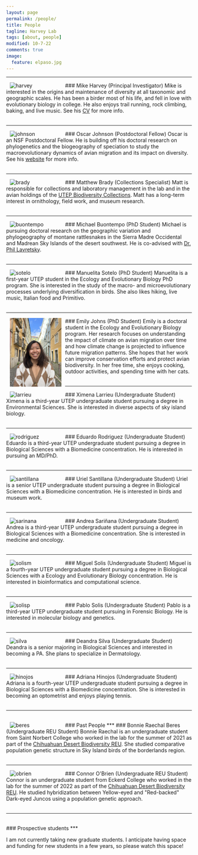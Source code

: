 ```yaml
---
layout: page
permalink: /people/
title: People
tagline: Harvey Lab
tags: [about, people]
modified: 10-7-22
comments: true
image:
  feature: elpaso.jpg
---
```

***

<img align="left" src="/images/harvey.jpg" alt="harvey" width="140" hspace="10"/>
### Mike Harvey (Principal Investigator)
Mike is interested in the origins and maintenance of diversity at all taxonomic and geographic scales. He has been a birder most of his life, and fell in love with evolutionary biology in college. He also enjoys trail running, rock climbing, baking, and live music.
See his <a href="http://mgharvey.github.io/docs/Harvey_CV.pdf" target="_blank">CV</a> for more info.
<br><br>

***

<img align="left" src="/images/johnson.jpg" alt="johnson" width="140" hspace="10"/>
### Oscar Johnson (Postdoctoral Fellow)
Oscar is an NSF Postdoctoral Fellow. He is building off his doctoral research on phylogenetics and the biogeography of speciation to study the macroevolutionary dynamics of avian migration and its impact on diversity. See his <a href="https://www.oscarjohnson.net/" target="_blank">website</a> for more info.
<br><br>

***

<img align="left" src="/images/brady.jpg" alt="brady" width="140" hspace="10"/>
### Matthew Brady (Collections Specialist)
Matt is responsible for collections and laboratory management in the lab and in the avian holdings of the <a href="https://www.utep.edu/biodiversity/" target="_blank">UTEP Biodiversity Collections</a>. Matt has a long-term interest in ornithology, field work, and museum research.
<br><br>

***

<img align="left" src="/images/buontempo.jpeg" alt="buontempo" width="140" hspace="10"/>
### Michael Buontempo (PhD Student)
Michael is pursuing doctoral research on the geographic variation and phylogeography of montane rattlesnakes in the Sierra Madre Occidental and Madrean Sky Islands of the desert southwest. He is co-advised with <a href="https://www.utep.edu/science/lavretskylab/" target="_blank">Dr. Phil Lavretsky</a>.
<br><br>

***

<img align="left" src="/images/sotelo.jpg" alt="sotelo" width="140" hspace="10"/>
### Manuelita Sotelo (PhD Student)
Manuelita  is a first-year UTEP student in the Ecology and Evolutionary Biology PhD program. She is interested in the study of the macro- and microevolutionary processes underlying diversification in birds. She also likes hiking, live music, Italian food and Primitivo.
<br><br>

***

<img align="left" src="/images/johns.jpeg" alt="johns" width="140" hspace="10"/>
### Emily Johns (PhD Student)
Emily is a doctoral student in the Ecology and Evolutionary Biology program. Her research focuses on understanding the impact of climate on avian migration over time and how climate change is projected to influence future migration patterns. She hopes that her work can improve conservation efforts and protect avian biodiversity. In her free time, she enjoys cooking, outdoor activities, and spending time with her cats.
<br><br>

***

<img align="left" src="/images/larrieu.jpg" alt="larrieu" width="140" hspace="10"/>
### Ximena Larrieu (Undergraduate Student)
Ximena is a third-year UTEP undergraduate student pursuing a degree in Environmental Sciences. She is interested in diverse aspects of sky island biology.
<br><br>

***

<img align="left" src="/images/rodriguez.jpg" alt="rodriguez" width="140" hspace="10"/>
### Eduardo Rodriguez (Undergraduate Student)
Eduardo is a third-year UTEP undergraduate student pursuing a degree in Biological Sciences with a Biomedicine concentration. He is interested in pursuing an MD/PhD.
<br><br>

***

<img align="left" src="/images/santillana.jpg" alt="santillana" width="140" hspace="10"/>
### Uriel Santillana (Undergraduate Student)
Uriel is a senior UTEP undergraduate student pursuing a degree in Biological Sciences with a Biomedicine concentration. He is interested in birds and museum work.
<br><br>

***

<img align="left" src="/images/sarinana.jpg" alt="sarinana" width="140" hspace="10"/>
### Andrea Sariñana (Undergraduate Student)
Andrea is a third-year UTEP undergraduate student pursuing a degree in Biological Sciences with a Biomedicine concentration. She is interested in medicine and oncology.
<br><br>

***

<img align="left" src="/images/solism.jpg" alt="solism" width="140" hspace="10"/>
### Miguel Solis (Undergraduate Student)
Miguel is a fourth-year UTEP undergraduate student pursuing a degree in Biological Sciences with a Ecology and Evolutionary Biology concentration. He is interested in bioinformatics and computational science.
<br><br>

***

<img align="left" src="/images/solisp.jpg" alt="solisp" width="140" hspace="10"/>
### Pablo Solis (Undergraduate Student)
Pablo is a third-year UTEP undergraduate student pursuing in Forensic Biology. He is interested in molecular biology and genetics.
<br><br>

***

<img align="left" src="/images/silva.jpeg" alt="silva" width="140" hspace="10"/>
### Deandra Silva (Undergraduate Student)
Deandra is a senior majoring in Biological Sciences and interested in becoming a PA. She plans to specialize in Dermatology.
<br><br>

***

<img align="left" src="/images/hinojos.jpg" alt="hinojos" width="140" hspace="10"/>
### Adriana Hinojos (Undergraduate Student)
Adriana is a fourth-year UTEP undergraduate student pursuing a degree in Biological Sciences with a Biomedicine concentration. She is interested in becoming an optometrist and enjoys playing tennis.<br><br>

***

<br>
### Past People
***

<img align="left" src="/images/beres.jpg" alt="beres" width="140" hspace="10"/>
### Bonnie Raechal Beres (Undergraduate REU Student)
Bonnie Raechal is an undergraduate student from Saint Norbert College who worked in the lab for the summer of 2021 as part of the <a href="https://www.utep.edu/couri/programs/cdb-reu/" target="_blank">Chihuahuan Desert Biodiversity REU</a>. She studied comparative population genetic structure in Sky Island birds of the borderlands region.
<br><br>

***

<img align="left" src="/images/obrien.jpg" alt="obrien" width="140" hspace="10"/>
### Connor O'Brien (Undergraduate REU Student)
Connor is an undergraduate student from Eckerd College who worked in the lab for the summer of 2022 as part of the <a href="https://www.utep.edu/couri/programs/cdb-reu/" target="_blank">Chihuahuan Desert Biodiversity REU</a>. He studied hybridization between Yellow-eyed and "Red-backed" Dark-eyed Juncos using a population genetic approach.
<br><br>

***

<br>
### Prospective students
***

I am not currently taking new graduate students. I anticipate having space and funding for new students in a few years, so please watch this space!
<br><br>
